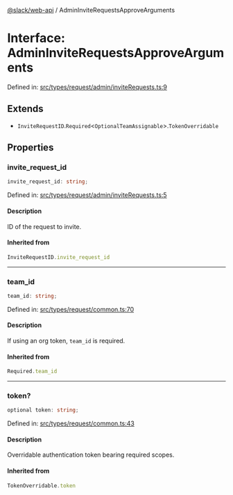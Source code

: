 [@slack/web-api](../index.md) / AdminInviteRequestsApproveArguments

# Interface: AdminInviteRequestsApproveArguments

Defined in: [src/types/request/admin/inviteRequests.ts:9](https://github.com/slackapi/node-slack-sdk/blob/main/packages/web-api/src/types/request/admin/inviteRequests.ts#L9)

## Extends

- `InviteRequestID`.`Required`\<`OptionalTeamAssignable`\>.`TokenOverridable`

## Properties

### invite\_request\_id

```ts
invite_request_id: string;
```

Defined in: [src/types/request/admin/inviteRequests.ts:5](https://github.com/slackapi/node-slack-sdk/blob/main/packages/web-api/src/types/request/admin/inviteRequests.ts#L5)

#### Description

ID of the request to invite.

#### Inherited from

```ts
InviteRequestID.invite_request_id
```

***

### team\_id

```ts
team_id: string;
```

Defined in: [src/types/request/common.ts:70](https://github.com/slackapi/node-slack-sdk/blob/main/packages/web-api/src/types/request/common.ts#L70)

#### Description

If using an org token, `team_id` is required.

#### Inherited from

```ts
Required.team_id
```

***

### token?

```ts
optional token: string;
```

Defined in: [src/types/request/common.ts:43](https://github.com/slackapi/node-slack-sdk/blob/main/packages/web-api/src/types/request/common.ts#L43)

#### Description

Overridable authentication token bearing required scopes.

#### Inherited from

```ts
TokenOverridable.token
```
